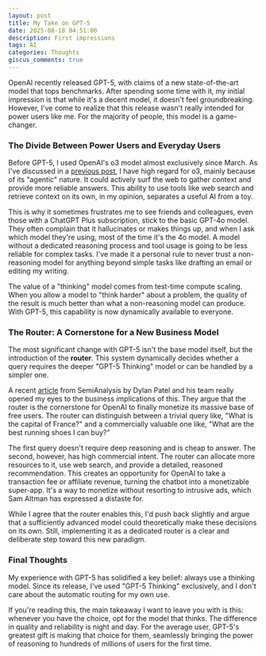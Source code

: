 ```yaml
---
layout: post
title: My Take on GPT-5
date: 2025-08-18 04:51:00
description: First impressions
tags: AI
categories: Thoughts
giscus_comments: true
---
```


OpenAI recently released GPT-5, with claims of a new state-of-the-art model that tops benchmarks. After spending some time with it, my initial impression is that while it's a decent model, it doesn't feel groundbreaking. However, I've come to realize that this release wasn't really intended for power users like me. For the majority of people, this model is a game-changer.

### The Divide Between Power Users and Everyday Users

Before GPT-5, I used OpenAI's o3 model almost exclusively since March. As I've discussed in a [previous post](/blog/2025/o3-o4mini2/), I have high regard for o3, mainly because of its "agentic" nature. It could actively surf the web to gather context and provide more reliable answers. This ability to use tools like web search and retrieve context on its own, in my opinion, separates a useful AI from a toy.

This is why it sometimes frustrates me to see friends and colleagues, even those with a ChatGPT Plus subscription, stick to the basic GPT-4o model. They often complain that it hallucinates or makes things up, and when I ask which model they're using, most of the time it's the 4o model. A model without a dedicated reasoning process and tool usage is going to be less reliable for complex tasks. I've made it a personal rule to never trust a non-reasoning model for anything beyond simple tasks like drafting an email or editing my writing.

The value of a "thinking" model comes from test-time compute scaling. When you allow a model to "think harder" about a problem, the quality of the result is much better than what a non-reasoning model can produce. With GPT-5, this capability is now dynamically available to everyone.

### The Router: A Cornerstone for a New Business Model

The most significant change with GPT-5 isn't the base model itself, but the introduction of the **router**. This system dynamically decides whether a query requires the deeper "GPT-5 Thinking" model or can be handled by a simpler one.

A recent [article](https://semianalysis.com/2025/08/13/gpt-5-ad-monetization-and-the-superapp/) from SemiAnalysis by Dylan Patel and his team really opened my eyes to the business implications of this. They argue that the router is the cornerstone for OpenAI to finally monetize its massive base of free users. The router can distinguish between a trivial query like, "What is the capital of France?" and a commercially valuable one like, "What are the best running shoes I can buy?"

The first query doesn't require deep reasoning and is cheap to answer. The second, however, has high commercial intent. The router can allocate more resources to it, use web search, and provide a detailed, reasoned recommendation. This creates an opportunity for OpenAI to take a transaction fee or affiliate revenue, turning the chatbot into a monetizable super-app. It's a way to monetize without resorting to intrusive ads, which Sam Altman has expressed a distaste for.

While I agree that the router enables this, I'd push back slightly and argue that a sufficiently advanced model could theoretically make these decisions on its own. Still, implementing it as a dedicated router is a clear and deliberate step toward this new paradigm.

### Final Thoughts

My experience with GPT-5 has solidified a key belief: always use a thinking model. Since its release, I've used "GPT-5 Thinking" exclusively, and I don't care about the automatic routing for my own use.

If you're reading this, the main takeaway I want to leave you with is this: whenever you have the choice, opt for the model that thinks. The difference in quality and reliability is night and day. For the average user, GPT-5's greatest gift is making that choice for them, seamlessly bringing the power of reasoning to hundreds of millions of users for the first time.
